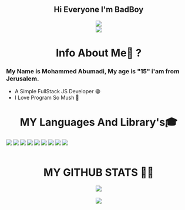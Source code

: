 

<h2 align="center">Hi Everyone I'm BadBoy</h2>

<div align="center">
<img src="https://discord.c99.nl/widget/theme-3/740181687874486324.png"/>
  <br/>
    <img src="https://komarev.com/ghpvc/?username=BADBOY671"/>
</div>
<h1 align="center">Info About Me🤔 ?</h1> 
<h3>My Name is Mohammed Abumadi, My age is "15" i'am from Jerusalem. </h3>

- A Simple FullStack JS Developer 😁
- I Love Program So Mush 🤙

<h1 id="skills" align="center">MY Languages And Library's🎓</h1> 

<img align="left" src="https://img.icons8.com/color/48/000000/javascript.png"/>
<img align="left" src="https://img.icons8.com/color/48/000000/react-native.png"/>
<img align="left" src="https://img.icons8.com/color/48/000000/npm.png"/>
<img align="left" src="https://img.icons8.com/color/48/000000/nodejs.png"/>
<img align="left" src="https://img.icons8.com/color/48/000000/html-5--v1.png"/>
<img align="left" src="https://img.icons8.com/color/48/000000/css3"/>
<img align="left" src="https://img.icons8.com/color/48/000000/mongodb.png"/>
<img align="left" src="https://img.icons8.com/color/48/000000/bootstrap.png"/>
<img align="left" src="https://img.icons8.com/ultraviolet/40/000000/api-settings.png"/>
<br/>
<br/>
 <h1 align="center">MY GITHUB STATS 👨‍💻</h1>
  <div align="center">
  <img  src="https://github-readme-stats.vercel.app/api?username=BADBOY671&show_icons=true&theme=tokyonight"/>
<br />
<br />
    <img  src="https://github-readme-stats.vercel.app/api/top-langs/?username=BADBOY671&layout=compac&langs_count=8t&theme=tokyonight"/>
</div>

